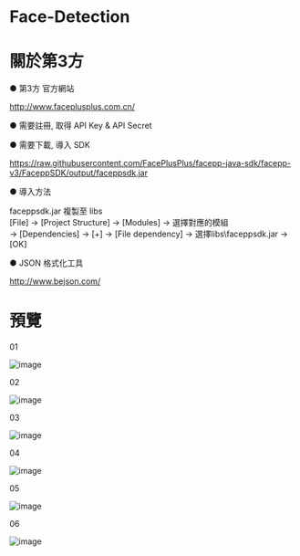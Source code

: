 # Face-Detection
  
# 關於第3方
● 第3方 官方網站

http://www.faceplusplus.com.cn/
  

● 需要註冊,  取得 API Key & API Secret
   

● 需要下載, 導入 SDK   

https://raw.githubusercontent.com/FacePlusPlus/facepp-java-sdk/facepp-v3/FaceppSDK/output/faceppsdk.jar
  
● 導入方法
  
faceppsdk.jar 複製至 libs  
[File] → [Project Structure] → [Modules] → 選擇對應的模組  
                             → [Dependencies] → [+] → [File dependency] → 選擇libs\faceppsdk.jar  → [OK]  

● JSON 格式化工具
  
http://www.bejson.com/
  
# 預覽
  
01
  
![image](http://i.imgur.com/cIaGOam.jpg)
  
02
  
![image](http://i.imgur.com/4HgRSUV.jpg)
  
03
  
![image](http://i.imgur.com/gua6g1O.jpg)
  
04
  
![image](http://i.imgur.com/yhRmN6g.jpg)
  
05
  
![image](http://i.imgur.com/4ZhHYMv.jpg)
  
06
  
![image](http://i.imgur.com/2m6XjeL.jpg)


